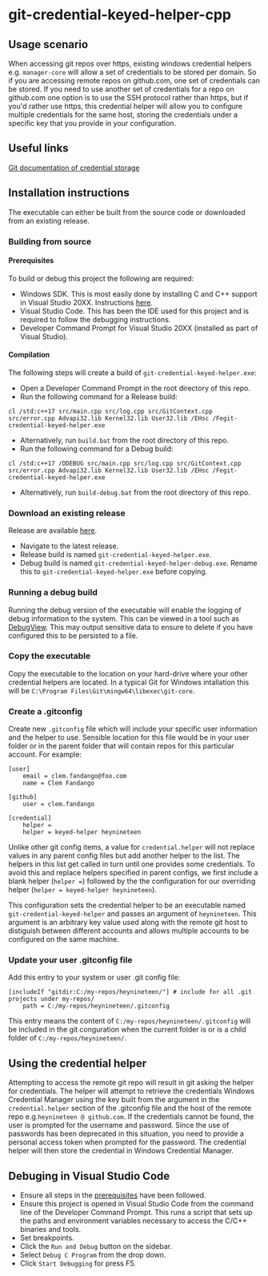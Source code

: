 # git-credential-keyed-helper-cpp

## Usage scenario
When accessing git repos over https, existing windows credential helpers e.g. `manager-core` will allow a set of credentials to be stored per domain. So if you are accessing remote repos on github.com, one set of credentials can be stored. If you need to use another set of credentials for a repo on github.com one option is to use the SSH protocol rather than https, but if you'd rather use https, this credential helper will allow you to configure multiple credentials for the same host, storing the credentials under a specific key that you provide in your configuration.

## Useful links
[Git documentation of credential storage](https://git-scm.com/book/en/v2/Git-Tools-Credential-Storage)

## Installation instructions
The executable can either be built from the source code or downloaded from an existing release.

### Building from source
#### Prerequisites
 To build or debug this project the following are required:
- Windows SDK. This is most easily done by installing C and C++ support in Visual Studio 20XX. Instructions [here](https://learn.microsoft.com/en-us/cpp/build/vscpp-step-0-installation?view=msvc-170).
- Visual Studio Code. This has been the IDE used for this project and is required to follow the debugging instructions.
- Developer Command Prompt for Visual Studio 20XX (installed as part of Visual Studio).

#### Compilation
The following steps will create a build of `git-credential-keyed-helper.exe`:
- Open a Developer Command Prompt in the root directory of this repo.
- Run the following command for a Release build:
```
cl /std:c++17 src/main.cpp src/log.cpp src/GitContext.cpp src/error.cpp Advapi32.lib Kernel32.lib User32.lib /EHsc /Fegit-credential-keyed-helper.exe
```
- Alternatively, run `build.bat` from the root directory of this repo.
- Run the following command for a Debug build:
```
cl /std:c++17 /DDEBUG src/main.cpp src/log.cpp src/GitContext.cpp src/error.cpp Advapi32.lib Kernel32.lib User32.lib /EHsc /Fegit-credential-keyed-helper.exe
```
- Alternatively, run `build-debug.bat` from the root directory of this repo.

### Download an existing release
Release are available [here](../../releases).
- Navigate to the latest release.
- Release build is named `git-credential-keyed-helper.exe`.
- Debug build is named `git-credential-keyed-helper-debug.exe`. Rename this to `git-credential-keyed-helper.exe` before copying.

### Running a debug build
Running the debug version of the executable will enable the logging of debug information to the system. This can be viewed in a tool such as [DebugView](https://learn.microsoft.com/en-us/sysinternals/downloads/debugview). This may output sensitive data to ensure to delete if you have configured this to be persisted to a file.

### Copy the executable
Copy the executable to the location on your hard-drive where your other credential helpers are located. In a typical Git for Windows intallation this will be `C:\Program Files\Git\mingw64\libexec\git-core`.

### Create a .gitconfig
Create new `.gitconfig` file which will include your specific user information and the helper to use. Sensible location for this file would be in your user folder or in the parent folder that will contain repos for this particular account. For example:
```
[user]
    email = clem.fandango@foo.com
    name = Clem Fandango

[github]
    user = clem.fandango

[credential]
    helper = 
    helper = keyed-helper heynineteen
```
Unlike other git config items, a value for `credential.helper` will not replace values in any parent config files but add another helper to the list. The helpers in this list get called in turn until one provides some credentials. To avoid this and replace helpers specified in parent configs, we first include a blank helper (` helper = `) followed by the the configuration for our overriding helper (`helper = keyed-helper heynineteen`).

This configuration sets the credential helper to be an executable named `git-credential-keyed-helper` and passes an argument of `heynineteen`. This argument is an arbitrary key value used along with the remote git host to distiguish between different accounts and allows multiple accounts to be configured on the same machine.

### Update your user .gitconfig file
Add this entry to your system or user .git config file:
```
[includeIf "gitdir:C:/my-repos/heynineteen/"] # include for all .git projects under my-repos/ 
    path = C:/my-repos/heynineteen/.gitconfig
```
This entry means the content of `C:/my-repos/heynineteen/.gitconfig` will be included in the git conguration when the current folder is or is a child folder of `C:/my-repos/heynineteen/`.

## Using the credential helper
Attempting to access the remote git repo will result in git asking the helper for credentials. The helper will attempt to retrieve the credentials Windows Credential Manager using the key built from the argument in the `credential.helper` section of the .gitconfig file and the host of the remote repo e.g.`heynineteen @ github.com`. If the credentials cannot be found, the user is prompted for the username and password. Since the use of passwords has been deprecated in this situation, you need to provide a personal access token when prompted for the password. The credential helper will then store the credential in Windows Credential Manager.

## Debuging in Visual Studio Code
- Ensure all steps in the [prerequisites](#prerequisites) have been followed.
- Ensure this project is opened in Visual Studio Code from the command line of the Developer Command Prompt. This runs a script that sets up the paths and environment variables necessary to access the C/C++ binaries and tools.
- Set breakpoints.
- Click the `Run and Debug` button on the sidebar.
- Select `Debug C Program` from the drop down.
- Click `Start Debugging` for press F5.
